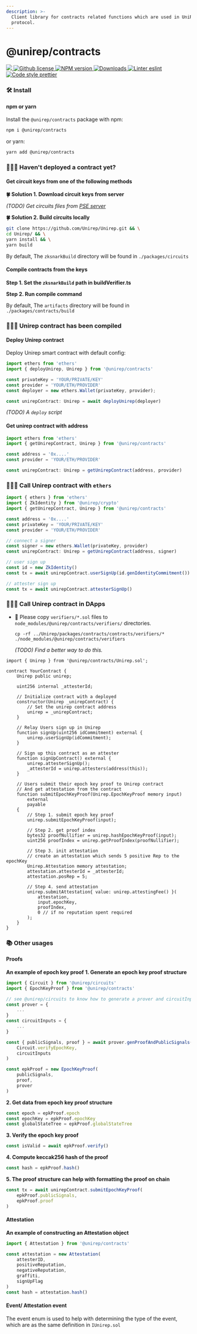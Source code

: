 ```yaml
---
description: >-
  Client library for contracts related functions which are used in UniRep
  protocol.
---
```


# @unirep/contracts

[![](https://camo.githubusercontent.com/5124fc18e7c4eea90190045bc66eddafb19a7b4d93c696e88c65dc530cec9b02/68747470733a2f2f696d672e736869656c64732e696f2f62616467652f70726f6a6563742d756e697265702d626c75652e7376673f7374796c653d666c61742d737175617265) ](https://github.com/unirep/unirep)[![Github license](https://camo.githubusercontent.com/9dc25f9a3042124b664e5c386b48a35246c09e7fa0e514bf151c2034b183ec62/68747470733a2f2f696d672e736869656c64732e696f2f6769746875622f6c6963656e73652f756e697265702f756e697265702e7376673f7374796c653d666c61742d737175617265) ](https://github.com/unirep/unirep/blob/master/LICENSE)[![NPM version](https://camo.githubusercontent.com/32103befc3323b32e0061d6524cfd8d22e5f8048d4e1dde5a8e11a50123a70cf/68747470733a2f2f696d672e736869656c64732e696f2f6e706d2f762f40756e697265702f636f6e7472616374733f7374796c653d666c61742d737175617265) ](https://www.npmjs.com/package/@unirep/contracts)[![Downloads](https://camo.githubusercontent.com/85f6bbf84a600d0b04d95c6d875f8090c528203cf31ca65005531aa782930ada/68747470733a2f2f696d672e736869656c64732e696f2f6e706d2f646d2f40756e697265702f636f6e7472616374732e7376673f7374796c653d666c61742d737175617265) ](https://npmjs.org/package/@unirep/contracts)[![Linter eslint](https://camo.githubusercontent.com/ed5849d453eb089b4ad8f56f316f492ceef5e7aa5404ee4df4d97ff6cb3f375f/68747470733a2f2f696d672e736869656c64732e696f2f62616467652f6c696e7465722d65736c696e742d3830383066323f7374796c653d666c61742d737175617265266c6f676f3d65736c696e74) ](https://eslint.org/)[![Code style prettier](https://camo.githubusercontent.com/81082ed03d1efb3d135c66d183ce379d0d30a0091d09d472f5e96ab4e2ff4375/68747470733a2f2f696d672e736869656c64732e696f2f62616467652f636f64652532307374796c652d70726574746965722d6638626334353f7374796c653d666c61742d737175617265266c6f676f3d7072657474696572)](https://prettier.io/)

### 🛠 Install

#### npm or yarn

Install the `@unirep/contracts` package with npm:

```bash
npm i @unirep/contracts
```

or yarn:

```bash
yarn add @unirep/contracts
```

### 👩🏻‍⚕️ Haven't deployed a contract yet?

#### Get circuit keys from one of the following methods

**🍀 Solution 1. Download circuit keys from server**

_(TODO) Get circuits files from_ [_PSE server_](http://www.trusted-setup-pse.org/)

**🍀 Solution 2. Build circuits locally**

```bash
git clone https://github.com/Unirep/Unirep.git && \
cd Unirep/ && \
yarn install && \
yarn build
```

By default, The `zksnarkBuild` directory will be found in `./packages/circuits`

#### Compile contracts from the keys

**Step 1. Set the `zksnarkBuild` path in buildVerifier.ts**

**Step 2. Run compile command**

By default, The `artifacts` directory will be found in `./packages/contracts/build`

### 🙆🏻‍♀️ Unirep contract has been compiled

#### Deploy Unirep contract

Deploy Unirep smart contract with default config:

```typescript
import ethers from 'ethers'
import { deployUnirep, Unirep } from '@unirep/contracts'

const privateKey = 'YOUR/PRIVATE/KEY'
const provider = 'YOUR/ETH/PROVIDER'
const deployer = new ethers.Wallet(privateKey, provider);

const unirepContract: Unirep = await deployUnirep(deployer)
```

_(TODO) A `deploy` script_

#### Get unirep contract with address

```typescript
import ethers from 'ethers'
import { getUnirepContract, Unirep } from '@unirep/contracts'

const address = '0x....'
const provider = 'YOUR/ETH/PROVIDER'

const unirepContract: Unirep = getUnirepContract(address, provider)
```

### 🧑🏻‍💻 Call Unirep contract with `ethers`

```typescript
import { ethers } from 'ethers'
import { ZkIdentity } from '@unirep/crypto'
import { getUnirepContract, Unirep } from '@unirep/contracts'

const address = '0x....'
const privateKey = 'YOUR/PRIVATE/KEY'
const provider = 'YOUR/ETH/PROVIDER'

// connect a signer
const signer = new ethers.Wallet(privateKey, provider)
const unirepContract: Unirep = getUnirepContract(address, signer)

// user sign up
const id = new ZkIdentity()
const tx = await unirepContract.userSignUp(id.genIdentityCommitment())

// attester sign up
const tx = await unirepContract.attesterSignUp()
```

### 🙋🏻‍♂️ Call Unirep contract in DApps

*   🚸 Please copy `verifiers/*.sol` files to `node_modules/@unirep/contracts/verifiers/` directories.

    ```
    cp -rf ../Unirep/packages/contracts/contracts/verifiers/* ./node_modules/@unirep/contracts/verifiers
    ```

    _(TODO) Find a better way to do this._

```solidity
import { Unirep } from '@unirep/contracts/Unirep.sol';

contract YourContract {
    Unirep public unirep;

    uint256 internal _attesterId;

    // Initialize contract with a deployed
    constructor(Unirep _unirepContract) {
        // Set the unirep contract address
        unirep = _unirepContract;
    }

    // Relay Users sign up in Unirep
    function signUp(uint256 idCommitment) external {
        unirep.userSignUp(idCommitment);
    }

    // Sign up this contract as an attester
    function signUpContract() external {
        unirep.attesterSignUp();
        _attesterId = unirep.attesters(address(this));
    }

    // Users submit their epoch key proof to Unirep contract
    // And get attestation from the contract
    function submitEpochKeyProof(Unirep.EpochKeyProof memory input)
        external
        payable
    {
        // Step 1. submit epoch key proof
        unirep.submitEpochKeyProof(input);

        // Step 2. get proof index
        bytes32 proofNullifier = unirep.hashEpochKeyProof(input);
        uint256 proofIndex = unirep.getProofIndex(proofNullifier);

        // Step 3. init attestation
        // create an attestation which sends 5 positive Rep to the epochKey
        Unirep.Attestation memory attestation;
        attestation.attesterId = _attesterId;
        attestation.posRep = 5;

        // Step 4. send attestation
        unirep.submitAttestation{ value: unirep.attestingFee() }(
            attestation,
            input.epochKey,
            proofIndex,
            0 // if no reputation spent required
        );
    }
}
```

### 📚 Other usages

#### Proofs

**An example of epoch key proof** **1. Generate an epoch key proof structure**

```typescript
import { Circuit } from '@unirep/circuits'
import { EpochKeyProof } from '@unirep/contracts'

// see @unirep/circuits to know how to generate a prover and circuitInputs
const prover = {
    ...
}
const circuitInputs = {
    ...
}

const { publicSignals, proof } = await prover.genProofAndPublicSignals(
    Circuit.verifyEpochKey,
    circuitInputs
)

const epkProof = new EpochKeyProof(
    publicSignals,
    proof,
    prover
)
```

**2. Get data from epoch key proof structure**

```typescript
const epoch = epkProof.epoch
const epochKey = epkProof.epochKey
const globalStateTree = epkProof.globalStateTree
```

**3. Verify the epoch key proof**

```typescript
const isValid = await epkProof.verify()
```

**4. Compute keccak256 hash of the proof**

```typescript
const hash = epkProof.hash()
```

**5. The proof structure can help with formatting the proof on chain**

```typescript
const tx = await unirepContract.submitEpochKeyProof(
    epkProof.publicSignals,
    epkProof.proof
)
```

#### Attestation

**An example of constructing an Attestation object**

```typescript
import { Attestation } from '@unirep/contracts'

const attestation = new Attestation(
    attesterID,
    positiveReputation,
    negativeReputation,
    graffiti,
    signUpFlag
)
const hash = attestation.hash()
```

#### Event/ Attestation event

The event enum is used to help with determining the type of the event, which are as the same definition in `IUnirep.sol`
